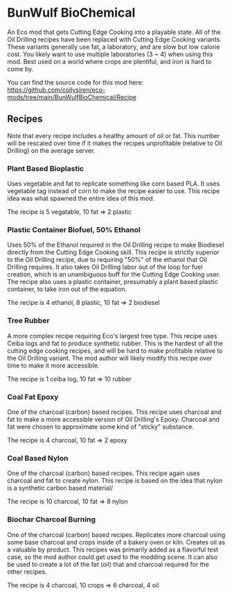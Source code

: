 # BunWulf BioChemical

An Eco mod that gets Cutting Edge Cooking into a playable state. All of the Oil Drilling recipes have been replaced with Cutting Edge Cooking variants. These variants generally use fat, a laboratory, and are slow but low calorie cost. You likely want to use multiple laboratories (3 ~ 4) when using this mod. Best used on a world where crops are plentiful, and iron is hard to come by.

You can find the source code for this mod here: https://github.com/coilysiren/eco-mods/tree/main/BunWulfBioChemical/Recipe

## Recipes

Note that every recipe includes a healthy amount of oil or fat. This number will be rescaled over time if it makes the recipes unprofitable (relative to Oil Drilling) on the average server.

### Plant Based Bioplastic

Uses vegetable and fat to replicate something like corn based PLA. It uses vegetable tag instead of corn to make the recipe easier to use. This recipe idea was what spawned the entire idea of this mod.

The recipe is 5 vegatable, 10 fat => 2 plastic

### Plastic Container Biofuel, 50% Ethanol

Uses 50% of the Ethanol required in the Oil Drilling recipe to make Biodiesel directly from the Cutting Edge Cooking skill. This recipe is strictly superior to the Oil Drilling recipe, due to requiring "50%" of the ethanol that Oil Drilling requires. It also takes Oil Drilling labor out of the loop for fuel creation, which is an unambiguous buff for the Cutting Edge Cooking user. The recipe also uses a plastic container, presumably a plant based plastic container, to take iron out of the equation.

The recipe is 4 ethanol, 8 plastic, 10 fat => 2 biodiesel

### Tree Rubber

A more complex recipe requiring Eco's largest tree type. This recipe uses Ceiba logs and fat to produce synthetic rubber. This is the hardest of all the cutting edge cooking recipes, and will be hard to make profitable relative to the Oil Drilling variant. The mod author will likely modify this recipe over time to make it more accessible.

The recipe is 1 ceiba log, 10 fat => 10 rubber

### Coal Fat Epoxy

One of the charcoal (carbon) based recipes. This recipe uses charcoal and fat to make a more accessible version of Oil Drilling's Epoxy. Charcoal and fat were chosen to approximate some kind of "sticky" substance.

The recipe is 4 charcoal, 10 fat => 2 epoxy

### Coal Based Nylon

One of the charcoal (carbon) based recipes. This recipe again uses charcoal and fat to create nylon. This recipe is based on the idea that nylon is a synthetic carbon based material/

The recipe is 10 charcoal, 10 fat => 8 nylon

### Biochar Charcoal Burning

One of the charcoal (carbon) based recipes. Replicates more charcoal using some base charcoal and crops inside of a bakery oven or kiln. Creates oil as a valuable by product. This recipes was primarily added as a flavorful test case, so the mod author could get used to the modding scene. It can also be used to create a lot of the fat (oil) that and charcoal required for the other recipes.

The recipe is 4 charcoal, 10 crops => 6 charcoal, 4 oil
